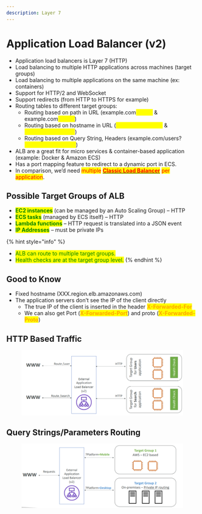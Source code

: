 ```yaml
---
description: Layer 7
---
```


# Application Load Balancer (v2)

* Application load balancers is Layer 7 (HTTP)&#x20;
* Load balancing to multiple HTTP applications across machines (target groups)&#x20;
* Load balancing to multiple applications on the same machine (ex: containers)&#x20;
* Support for HTTP/2 and WebSocket&#x20;
* Support redirects (from HTTP to HTTPS for example)
* Routing tables to different target groups:&#x20;
  * Routing based on path in URL (example.com<mark style="color:yellow;">**/users**</mark> & example.com<mark style="color:yellow;">**/posts**</mark>)&#x20;
  * Routing based on hostname in URL (<mark style="color:yellow;">**one.example.com**</mark> & <mark style="color:yellow;">**other.example.com**</mark>)&#x20;
  * Routing based on Query String, Headers (example.com/users?<mark style="color:yellow;">**id=123\&order=false**</mark>)
* ALB are a great fit for micro services & container-based application (example: Docker & Amazon ECS)
* Has a port mapping feature to redirect to a dynamic port in ECS.
* In comparison, we’d need <mark style="color:red;">multiple</mark> [<mark style="color:red;">**Classic Load Balancer**</mark>](classic-load-balancers-v1.md) <mark style="color:red;">per application</mark>.

## Possible Target Groups of ALB

* <mark style="color:green;">**EC2 instances**</mark> (can be managed by an Auto Scaling Group) – HTTP&#x20;
* <mark style="color:green;">**ECS tasks**</mark> (managed by ECS itself) – HTTP&#x20;
* <mark style="color:green;">**Lambda functions**</mark> – HTTP request is translated into a JSON event&#x20;
* <mark style="color:green;">**IP Addresses**</mark> – must be private IPs

{% hint style="info" %}
* <mark style="color:green;">ALB can route to multiple target groups.</mark>
* <mark style="color:green;">Health checks are at the target group level.</mark>
{% endhint %}

## Good to Know

* Fixed hostname (XXX.region.elb.amazonaws.com)
* The application servers don’t see the IP of the client directly&#x20;
  * The true IP of the client is inserted in the header <mark style="color:orange;">**X-Forwarded-For**</mark>&#x20;
  * We can also get Port (<mark style="color:orange;">**X-Forwarded-Port**</mark>) and proto (<mark style="color:orange;">**X-Forwarded-Proto**</mark>)

## HTTP Based Traffic

<figure><img src="../../../.gitbook/assets/image (24).png" alt=""><figcaption></figcaption></figure>

## Query Strings/Parameters Routing

<figure><img src="../../../.gitbook/assets/image (21).png" alt=""><figcaption></figcaption></figure>

